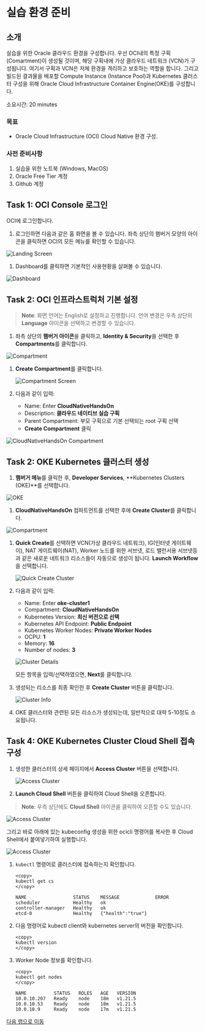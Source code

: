 # 실습 환경 준비

## 소개

실습을 위한 Oracle 클라우드 환경을 구성합니다. 우선 OCI내의 특정 구획 (Comartment)이 생성될 것이며, 해당 구획내에 가상 클라우드 네트워크 (VCN)가 구성됩니다. 여기서 구획과 VCN은 저체 환경을 격리하고 보호하는 역할을 합니다. 
그리고 빌드된 결과물을 배포할 Compute Instance (Instance Pool)과 Kubernetes 클러스터 구성을 위해 Oracle Cloud Infrastructure Container Engine(OKE)를 구성합니다.

소요시간: 20 minutes

### 목표

-  Oracle Cloud Infrastructure (OCI) Cloud Native 환경 구성.  

### 사전 준비사항

1. 실습을 위한 노트북 (Windows, MacOS)
1. Oracle Free Tier 계정
1. Github 계정

## Task 1: OCI Console 로그인

   OCI에 로그인합니다. 

1. 로그인하면 다음과 같은 홈 화면을 볼 수 있습니다. 좌측 상단의 햄버거 모양의 아이콘을 클릭하면 OCI의 모든 메뉴를 확인할 수 있습니다. 

  ![Landing Screen](images/landingScreen2-ko.png " ")

1. Dashboard를 클릭하면 기본적인 사용현황을 살펴볼 수 있습니다.

  ![Dashboard](images/landingScreen3-ko.png " ")

## Task 2: OCI 인프라스트럭처 기본 설정

> **Note**: 화면 언어는 English로 설정하고 진행합니다. 언어 변경은 우측 상단의 **Language** 아이콘을 선택하고 변경할 수 있습니다.

1. 좌측 상단의 **햄버거 아이콘**을 클릭하고, **Identity & Security**을 선택한 후 **Compartments**를 클릭합니다.

 ![Compartment](images/id-compartment.png " ")

1. **Create Compartment**를 클릭합니다.

   ![Compartment Screen](images/compartmentScreen.png " ")

1. 다음과 같이 입력:
      - Name: Enter **CloudNativeHandsOn**
      - Description: **클라우드 네이티브 실습 구획**
      - Parent Compartment: 부모 구획으로 기본 선택되는 root 구획 선택
      - **Create Compartment** 클릭

  ![CloudNativeHandsOn Compartment](images/compartment-create-ko.png " ")

## Task 2: OKE Kubernetes 클러스터 생성

1. **햄버거 메뉴**를 클릭한 후, **Developer Services**, **Kubernetes Clusters (OKE)**를 선택합니다.

 ![OKE](images/developer-OKE-ko.png " ")

1. **CloudNativeHandsOn** 컴파트먼트를 선택한 후에 **Create Cluster**를 클릭합니다. 

  ![Compartment](images/createCluster-ko.png " ")

1. **Quick Create**를 선택하면 VCN(가상 클라우드 네트워크), IG(인터넷 게이트웨이), NAT 게이트웨이(NAT), Worker 노드를 위한 서브넷, 로드 밸런서용 서브넷등과 같은 새로운 네트워크 리소스들이 자동으로 생성이 됩니다. **Launch Workflow**을 선택합니다.

   ![Quick Create Cluster](images/OKE-create-cluster-ko.png " ")

1. 다음과 같이 입력:
      - Name: Enter **oke-cluster1**
      - Compartment: **CloudNativeHandsOn**
      - Kubernetes Version: **최신 버전으로 선택**
      - Kubernetes API Endpoint: **Public Endpoint**
      - Kubernetes Worker Nodes: **Private Worker Nodes**
      - OCPU: **1**
      - Memory: **16**
      - Number of nodes: **3**

   ![Cluster Details](images/OKE-create-cluster-details-ko.png " ")

   모든 항목을 입력/선택하였으면, **Next**를 클릭합니다.

1. 생성되는 리소스를 최종 확인한 후 **Create Cluster** 버튼을 클릭합니다.

   ![Cluster Info](images/OKE-create-cluster-details-review-ko.png " ")

1. OKE 클러스터와 관련된 모든 리소스가 생성되는데, 일반적으로 대략 5-10정도 소요됩니다.

## Task 4: OKE Kubernetes Cluster Cloud Shell 접속 구성

1. 생성한 클러스터의 상세 페이지에서 **Access Cluster** 버튼을 선택합니다.

   ![Access Cluster](images/OKE-access-cluster-ko.png " ")

1. **Launch Cloud Shell** 버튼을 클릭하여 Cloud Shell을 오픈합니다.

> **Note**: 우측 상단에도 **Cloud Shell** 아이콘을 클릭하여 오픈할 수도 있습니다.

   ![Access Cluster](images/OKE-access-cluster-cli-ko.png " ")

 그리고 바로 아래에 있는 kubeconfig 생성을 위한 ocicli 명령어를 복사한 후 Cloud Shell에서 붙여넣기하여 실행합니다.

   ![Access Cluster](images/OKE-cloud-shell-create-kubeconfig-ko.png " ")

1. `kubectl` 명령어로 클러스터에 접속하는지 확인합니다.

    ````shell
    <copy>
    kubectl get cs
    </copy>
    ````

    ````shell
    NAME                 STATUS    MESSAGE             ERROR
   scheduler            Healthy   ok                  
   controller-manager   Healthy   ok                  
   etcd-0               Healthy   {"health":"true"}
    ````

1. 다음 명령어로 kubectl client와 kubernetes server의 버전을 확인합니다.

    ````shell
    <copy>
    kubectl version
    </copy>
    ````

1. Worker Node 정보를 확인합니다.

    ````shell
    <copy>
    kubectl get nodes
    </copy>
    ````

    ````shell
   NAME          STATUS   ROLES   AGE   VERSION
   10.0.10.207   Ready    node    18m   v1.21.5
   10.0.10.53    Ready    node    18m   v1.21.5
   10.0.10.9     Ready    node    17m   v1.21.5
    ````

[다음 랩으로 이동](#next)
